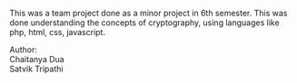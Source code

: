 This was a team project done as a minor project in 6th semester.
This was done understanding the concepts of cryptography, using languages like php, html, css, javascript. 

Author: <br>
Chaitanya Dua
<br>
Satvik Tripathi
